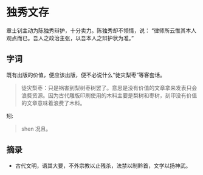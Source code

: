 # 独秀文存
章士钊主动为陈独秀辩护，十分卖力。陈独秀却不领情，说：
“律师所云惟其本人观点而已。吾人之政治主张，以吾本人之辩护状为准。”

## 字词
既有出版的价值，便应该出版，便不必说什么“徒灾梨枣”等客套话。
> 徒灾梨枣：只是祸害到梨树枣树罢了。意思是没有价值的文章拿来发表只会浪费资源。因为古代雕版印刷使用的木料主要是梨树和枣树，刻印没有价值的文章意味着浪费了木料。 
 
矧:
> shen
> 况且。
## 摘录
* 古代文明，语其大要，不外宗教以止残杀，法禁以制黔首，文学以扬神武。

